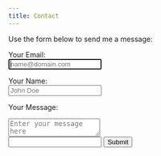 ```yaml
---
title: Contact
---
```


Use the form below to send me a message:

<form method="post" action="https://formspree.io/f/mwkwnwjp">
  <input type="hidden" name="subject" value="Contact Form" />

  <label for="email">Your Email:</label><br />
  <input type="email" id="email" name="email" placeholder="name@domain.com" autofocus required /><br />

  <label for="name">Your Name:</label><br />
  <input type="text" id="name" name="name" placeholder="John Doe" maxlength="255" required /><br />

  <label for="message">Your Message:</label><br />
  <textarea id="message" name="message" placeholder="Enter your message here" maxlength="2048" required></textarea><br />

  <input type="hidden" name="_next" value="/success" />
  <input class="hidden" type="text" name="_gotcha" />
  <input type="hidden" name="_format" value="plain" />
  <button type="submit"><i class="fa fa-paper-plane"></i> Submit</button>
</form>
